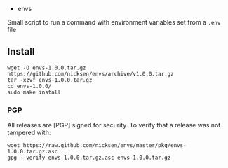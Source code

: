* envs

Small script to run a command with environment variables set from a `.env` file

## Install

    wget -O envs-1.0.0.tar.gz https://github.com/nicksen/envs/archive/v1.0.0.tar.gz
    tar -xzvf envs-1.0.0.tar.gz
    cd envs-1.0.0/
    sudo make install

### PGP

All releases are [PGP] signed for security. To verify that a release was not
tampered with:

    wget https://raw.github.com/nicksen/envs/master/pkg/envs-1.0.0.tar.gz.asc
    gpg --verify envs-1.0.0.tar.gz.asc envs-1.0.0.tar.gz
